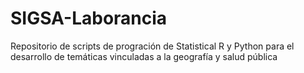 # SIGSA-Laborancia
Repositorio de scripts de progración de Statistical R y Python para el desarrollo de temáticas vinculadas a la geografía y salud pública
